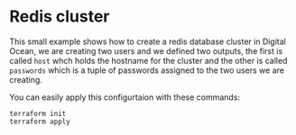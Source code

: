 # Redis cluster

This small example shows how to create a redis database cluster in Digital Ocean, we are creating two users
and we defined two outputs, the first is called `host` whch holds the hostname for the cluster and
the other is called `passwords` which is a tuple of passwords assigned to the two users we are creating.

You can easily apply this configurtaion with these commands:

```
terraform init
terraform apply
```
